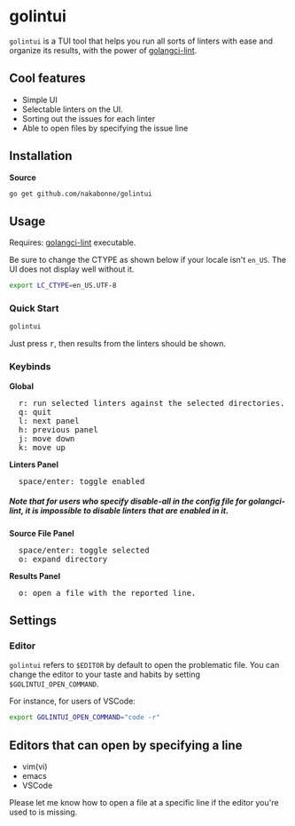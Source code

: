 # golintui

`golintui` is a TUI tool that helps you run all sorts of linters with ease and organize its results, with the power of [golangci-lint](https://github.com/golangci/golangci-lint).

## Cool features

- Simple UI
- Selectable linters on the UI.
- Sorting out the issues for each linter
- Able to open files by specifying the issue line


## Installation

**Source**

```bash
go get github.com/nakabonne/golintui
```

## Usage

Requires: [golangci-lint](https://github.com/golangci/golangci-lint) executable.  
  
Be sure to change the CTYPE as shown below if your locale isn't `en_US`. The UI does not display well without it.

```bash
export LC_CTYPE=en_US.UTF-8
```

### Quick Start

```bash
golintui
```

Just press <kbd>r</kbd>, then results from the linters should be shown.

### Keybinds

**Global**

<pre>
  <kbd>r</kbd>: run selected linters against the selected directories.
  <kbd>q</kbd>: quit
  <kbd>l</kbd>: next panel
  <kbd>h</kbd>: previous panel
  <kbd>j</kbd>: move down
  <kbd>k</kbd>: move up
</pre>

**Linters Panel**

<pre>
  <kbd>space</kbd>/<kbd>enter</kbd>: toggle enabled
</pre>

##### Note that for users who specify disable-all in the config file for golangci-lint, it is impossible to disable linters that are enabled in it.

**Source File Panel**

<pre>
  <kbd>space</kbd>/<kbd>enter</kbd>: toggle selected
  <kbd>o</kbd>: expand directory
</pre>

**Results Panel**

<pre>
  <kbd>o</kbd>: open a file with the reported line.
</pre>

## Settings

### Editor
`golintui` refers to `$EDITOR` by default to open the problematic file. You can change the editor to your taste and habits by setting `$GOLINTUI_OPEN_COMMAND`.  

For instance, for users of VSCode:

```bash
export GOLINTUI_OPEN_COMMAND="code -r"
```

## Editors that can open by specifying a line

- vim(vi)
- emacs
- VSCode

Please let me know how to open a file at a specific line if the editor you're used to is missing.
